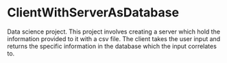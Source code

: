 # ClientWithServerAsDatabase
Data science project. This project involves creating a server which hold the information provided to it with a csv file. The client takes the user input and returns the specific information in the database which the input correlates to.
